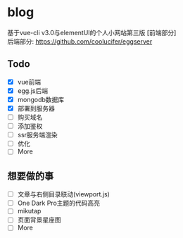 # blog
基于vue-cli v3.0与elementUI的个人小网站第三版 [前端部分]  
后端部分: https://github.com/coolucifer/eggserver
## Todo
- [x] vue前端
- [x] egg.js后端
- [x] mongodb数据库
- [x] 部署到服务器
- [ ] 购买域名
- [ ] 添加鉴权
- [ ] ssr服务端渲染
- [ ] 优化
- [ ] More
## 想要做的事
- [ ] 文章与右侧目录联动(viewport.js)
- [ ] One Dark Pro主题的代码高亮
- [ ] mikutap
- [ ] 页面背景星座图
- [ ] More
